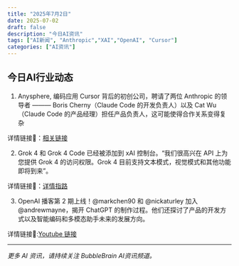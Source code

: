 ```yaml
---
title: "2025年7月2日"
date: 2025-07-02
draft: false
description: "今日AI资讯"
tags: ["AI新闻", "Anthropic","XAI","OpenAI", "Cursor"]
categories: ["AI资讯"]
---
```


## 今日AI行业动态

1. Anysphere, 编码应用 Cursor 背后的初创公司，聘请了两位 Anthropic 的领导者 ——— Boris Cherny（Claude Code 的开发负责人）以及 Cat Wu（Claude Code 的产品经理）担任产品负责人，这可能使得合作关系变得复杂

详情链接🔗：[相关链接](https://x.com/btibor91/status/1940125489311752306) 

2. Grok 4 和 Grok 4 Code 已经被添加到 xAI 控制台。“我们很高兴在 API 上为您提供 Grok 4 的访问权限。Grok 4 目前支持文本模式，视觉模式和其他功能即将到来”。

详情链接🔗：[详情指路](https://x.com/AiBattle_/status/1940139539525419512)  

3. OpenAI 播客第 2 期上线！@markchen90 和 @nickaturley 加入@andrewmayne，揭开 ChatGPT 的制作过程。他们还探讨了产品的开发方式以及智能编码和多模态助手未来的发展方向。

详情链接🔗:[Youtube 链接](https://t.co/764TsM6zW4)

---

*更多 AI 资讯，请持续关注 BubbleBrain AI资讯频道。*
